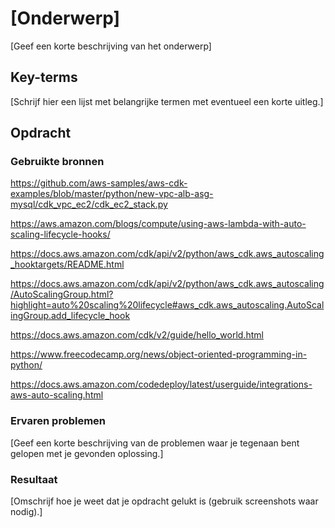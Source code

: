 # [Onderwerp]
[Geef een korte beschrijving van het onderwerp]

## Key-terms
[Schrijf hier een lijst met belangrijke termen met eventueel een korte uitleg.]

## Opdracht
### Gebruikte bronnen
https://github.com/aws-samples/aws-cdk-examples/blob/master/python/new-vpc-alb-asg-mysql/cdk_vpc_ec2/cdk_ec2_stack.py

https://aws.amazon.com/blogs/compute/using-aws-lambda-with-auto-scaling-lifecycle-hooks/

https://docs.aws.amazon.com/cdk/api/v2/python/aws_cdk.aws_autoscaling_hooktargets/README.html

https://docs.aws.amazon.com/cdk/api/v2/python/aws_cdk.aws_autoscaling/AutoScalingGroup.html?highlight=auto%20scaling%20lifecycle#aws_cdk.aws_autoscaling.AutoScalingGroup.add_lifecycle_hook

https://docs.aws.amazon.com/cdk/v2/guide/hello_world.html

https://www.freecodecamp.org/news/object-oriented-programming-in-python/

https://docs.aws.amazon.com/codedeploy/latest/userguide/integrations-aws-auto-scaling.html

### Ervaren problemen
[Geef een korte beschrijving van de problemen waar je tegenaan bent gelopen met je gevonden oplossing.]

### Resultaat
[Omschrijf hoe je weet dat je opdracht gelukt is (gebruik screenshots waar nodig).]
